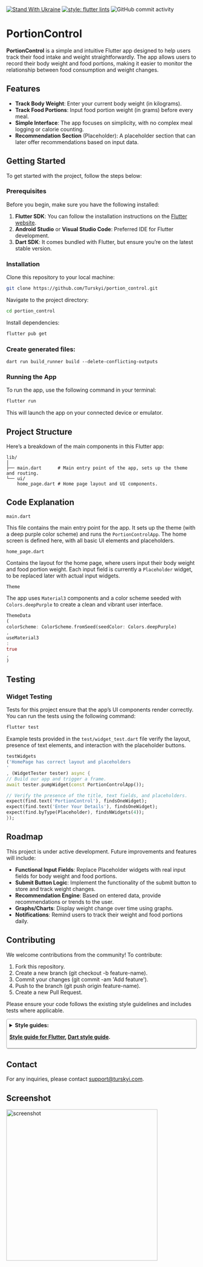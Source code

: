 [![Stand With Ukraine](https://raw.githubusercontent.com/vshymanskyy/StandWithUkraine/main/banner-direct-single.svg)](https://stand-with-ukraine.pp.ua)
[![style: flutter lints](https://img.shields.io/badge/style-flutter__lints-blue)](https://pub.dev/packages/flutter_lints)
<img alt="GitHub commit activity" src="https://img.shields.io/github/commit-activity/m/Turskyi/portion_control">

# PortionControl

**PortionControl** is a simple and intuitive Flutter app designed to help users
track their food intake and weight straightforwardly. The app allows users to
record their body weight and food portions, making it easier to monitor the
relationship between food consumption and weight changes.

## Features

- **Track Body Weight**: Enter your current body weight (in kilograms).
- **Track Food Portions**: Input food portion weight (in grams) before every
  meal.
- **Simple Interface**: The app focuses on simplicity, with no complex meal
  logging or calorie counting.
- **Recommendation Section** (Placeholder): A placeholder section that can later
  offer recommendations based on input data.

## Getting Started

To get started with the project, follow the steps below:

### Prerequisites

Before you begin, make sure you have the following installed:

1. **Flutter SDK**: You can follow the installation instructions on the
   [Flutter website](https://docs.flutter.dev/get-started/install).
2. **Android Studio** or **Visual Studio Code**: Preferred IDE for Flutter
   development.
3. **Dart SDK**: It comes bundled with Flutter, but ensure you’re on the latest
   stable version.

### Installation

Clone this repository to your local machine:

```bash
git clone https://github.com/Turskyi/portion_control.git
```

Navigate to the project directory:

```bash
cd portion_control
```

Install dependencies:

```bash
flutter pub get
```

### Create generated files:

```
dart run build_runner build --delete-conflicting-outputs
```

### Running the App

To run the app, use the following command in your terminal:

```bash
flutter run
```

This will launch the app on your connected device or emulator.

## Project Structure

Here’s a breakdown of the main components in this Flutter app:

```
lib/
│
├── main.dart      # Main entry point of the app, sets up the theme and routing.
└── ui/
    home_page.dart # Home page layout and UI components.
```

## Code Explanation

`main.dart`

This file contains the main entry point for the app. It sets up the theme
(with a deep purple color scheme) and runs the `PortionControlApp`. The home
screen is defined here, with all basic UI elements and placeholders.

`home_page.dart`

Contains the layout for the home page, where users input their body weight and
food portion weight. Each input field is currently a `Placeholder` widget, to
be replaced later with actual input widgets.

`Theme`

The app uses `Material3` components and a color scheme seeded with
`Colors.deepPurple` to create a clean and vibrant user interface.

```dart
ThemeData
(
colorScheme: ColorScheme.fromSeed(seedColor: Colors.deepPurple)
,
useMaterial3
:
true
,
)
```

## Testing

### Widget Testing

Tests for this project ensure that the app’s UI components render correctly.
You can run the tests using the following command:

```bash
flutter test
```

Example tests provided in the `test/widget_test.dart` file verify the layout,
presence of text elements, and interaction with the placeholder buttons.

```dart
testWidgets
('HomePage has correct layout and placeholders
'
, (WidgetTester tester) async {
// Build our app and trigger a frame.
await tester.pumpWidget(const PortionControlApp());

// Verify the presence of the title, text fields, and placeholders.
expect(find.text('PortionControl'), findsOneWidget);
expect(find.text('Enter Your Details'), findsOneWidget);
expect(find.byType(Placeholder), findsNWidgets(4));
});
```

## Roadmap

This project is under active development. Future improvements and features will
include:

- **Functional Input Fields**: Replace Placeholder widgets with real input
  fields for body weight and food portions.
- **Submit Button Logic**: Implement the functionality of the submit button to
  store and track weight changes.
- **Recommendation Engine**: Based on entered data, provide recommendations or
  trends to the user.
- **Graphs/Charts**: Display weight change over time using graphs.
- **Notifications**: Remind users to track their weight and food portions daily.

## Contributing

We welcome contributions from the community! To contribute:

1. Fork this repository.
2. Create a new branch (git checkout -b feature-name).
3. Commit your changes (git commit -am 'Add feature').
4. Push to the branch (git push origin feature-name).
5. Create a new Pull Request.

Please ensure your code follows the existing style guidelines and includes
tests where applicable.

<details style="border: 1px solid #aaa; border-radius: 4px; padding: 0.5em 0.5em 0;">
  <summary style="font-weight: bold; margin: -0.5em -0.5em 0; padding: 0.5em; border-bottom: 1px solid #aaa;">Style guides:

[Style guide for Flutter](https://github.com/flutter/flutter/wiki/Style-guide-for-Flutter-repo),
[Dart style guide](https://dart.dev/effective-dart).

  </summary>

- [DO use trailing commas for all function calls and declarations unless the function call or definition, from the start of the function name up to the closing parenthesis, fits in a single line.](https://dart-lang.github.io/linter/lints/require_trailing_commas.html)

- [DON'T cast a nullable value to a non-nullable type. This hides a null check and most of the time it is not what is expected.](https://dart-lang.github.io/linter/lints/avoid_as.html)

- [PREFER using
  `const` for instantiating constant constructors](https://dart-lang.github.io/linter/lints/prefer_const_constructors.html)

If a constructor can be invoked as const to produce a canonicalized instance,
it's preferable to do so.

- [DO sort constructor declarations before other members](https://dart-lang.github.io/linter/lints/sort_constructors_first.html)

- ### Avoid Mental Mapping

A single-letter name is a poor choice; it’s just a placeholder that the reader
must mentally map to the actual concept. There can be no worse reason for using
the name `c` than because `a` and `b` were already taken.

- ### Method names

Methods should have verb or verb phrase names like `postPayment`, `deletePage`,
or `save`. Accessors, mutators, and predicates should be named for their value
and prefixed with `get`…, `set`…, and `is`….

- ### Use Intention-Revealing Names

If a name requires a comment, then the name does not reveal its intent.

- ### Use Pronounceable Names

If you can’t pronounce it, you can’t discuss it without sounding silly.

- ### Class Names

Classes and objects should have noun or noun phrase names and not include
indistinct noise words:

```
GOOD:
Customer, WikiPage, Account, AddressParser.

BAD:
Manager, Processor, Data, Info.
```

- ### Functions should be small

Functions should hardly ever be 20 lines long.
Blocks within if statements, else statements, while statements, and so on
should be **_one_** line long. Probably that line should be a function call.

- ### Functions should do one thing

To know that a function is doing more than “one thing” is if you can extract
another function from it with a name that is not merely a restatement of its
implementation.

- ### One Level of Abstraction per Function

We want the code to read like a top-down narrative. We want every function to
be followed by those at the next level of abstraction so that we can read the
program, descending one level of abstraction at a time as we read down the list
of functions.

- ### Dependent Functions

If one function calls another, they should be vertically close, and the caller
should be **_above_** the callee, if possible.

- ### Use Descriptive Names

Don’t be afraid to make a name long. A long descriptive name is better than a
short enigmatic name. A long descriptive name is better than a long descriptive
comment.

- ### Function Arguments

The ideal number of arguments for a function is zero (niladic). Next comes one
(monadic), followed closely by two (dyadic). Three arguments (triadic) should
be avoided where possible.

```
GOOD:
includeSetupPage()

BAD:
includeSetupPageInto(newPageContent)
```

- ### Flag Arguments

Flag arguments are ugly. Passing a boolean into a function is a truly terrible
practice. It immediately complicates the signature of the method, loudly
proclaiming that this function does more than one thing. It does one thing if
the flag is true and another if the flag is false!

```
GOOD:
renderForSuite()
renderForSingleTest()

BAD:
render(bool isSuite)
```

- ### Explain Yourself in Code

Only the code can truly tell you what it does. Comments are, at best, a
necessary evil. Rather than spend your time writing the comments that explain
the mess you’ve made, spend it cleaning that mess. Inaccurate comments are far
worse than no comments at all.

```
BAD:
// Check to see if the employee is eligible
// for full benefits
if ((employee.flags & hourlyFlag) && (employee.age > 65))

GOOD:
if (employee.isEligibleForFullBenefits())

```

- ### TODO Comments

Nowadays, good IDEs provide special gestures and features to locate all the
`//TODO` comments, so it’s not likely that they will get lost.

- ### Public APIs

There is nothing quite so helpful and satisfying as a well-described public API.
It would be challenging, at best, to write programs without them.

```dart
/// dart doc comment
```

- ### Commented-Out Code

We’ve had good source code control systems for a very long time now. Those
systems will remember the code for us. We don’t have to comment it out anymore.

- ### Position Markers

In general, they are the clutter that should be eliminated—especially the noisy
train of slashes at the end. If you overuse banners, they’ll fall into the
background noise and be ignored.

```dart
// Actions //////////////////////////////////
```

- ### Don’t Return Null

When we return `null`, we are essentially creating work for ourselves and
foisting problems upon our callers. All it takes is one missing `null` check to
send an app spinning out of control.

- ### Don’t Pass Null

In most programming languages, there is no **GOOD** way to deal with a `null`
that is passed by a caller accidentally. Because this is the case, the rational
approach is to forbid passing null by default. When you do, you can code with
the knowledge that a `null` in an argument list is an indication of a problem,
and end up with far fewer careless mistakes.

- ### Classes Should Be Small!

With functions, we measured size by counting physical lines. With classes, we
use a different measure. **We count responsibilities.** The Single
Responsibility Principle (SRP) states that a class or module should have one,
and only one, reason to change. The name of a class should describe what
responsibilities it fulfills. The more ambiguous the class name, the more
likely it has too many responsibilities. The problem is that too many of us
think that we are done once the program works. We move on to the next problem
rather than going back and breaking the overstuffed classes into decoupled
units with single responsibilities.

- ### Artificial Coupling

In general, an artificial coupling is a coupling between two modules that
serves no direct purpose. It is a result of putting a variable, constant, or
function in a temporarily convenient, though inappropriate, location. For
example, general `enum`s should not be contained within more specific classes
because this forces the app to know about these more specific classes. The same
goes for general purpose `static` functions being declared in specific classes.

- ### Prefer Polymorphism to If/Else or Switch/Case

There may be no more than one switch statement for a given type of selection.
The cases in that switch statement must create polymorphic objects that take
the place of other such switch statements in the rest of the system.

- ### Replace Magic Numbers with Named Constants

In general, it is a bad idea to have raw numbers in your code. You should hide
them behind well-named constants. The term “Magic Number” does not apply only
to numbers. It applies to any token that has a value that is not
self-describing.

- ## Encapsulate Conditionals

Boolean logic is hard enough to understand without having to see it in the
context of an `if` or `while` statement. Extract functions that explain the
intent of the conditional.

```
GOOD:
if (shouldBeDeleted(timer))

BAD:
if (timer.hasExpired() && !timer.isRecurrent())
```

- ### Avoid Negative Conditionals

Negatives are just a bit harder to understand than positives. So, when
possible, conditionals should be expressed as positives.

```
GOOD:
if (buffer.shouldCompact())

BAD:
if (!buffer.shouldNotCompact())
```

- ### Encapsulate Boundary Conditions

Boundary conditions are hard to keep track of. Put the processing for them in
one place.

```
BAD:
if (level + 1 < tags.length) {
  parts = Parse(body, tags, level + 1, offset + endTag);
  body = null;
}

GOOD:
int nextLevel = level + 1;
if (nextLevel < tags.length) {
  parts = Parse(body, tags, nextLevel, offset + endTag);
  body = null;
}
```

- ### Constants versus Enums

Don’t keep using the old trick of public `static` `final` `int`s. `enum`s can
have methods and fields. This makes them very powerful tools that allow much
more expression and flexibility.

</details>

## Contact

For any inquiries, please contact support@turskyi.com.

## Screenshot

<!--suppress CheckImageSize -->
<img src="screenshots/Screenshot_placeholder.png" width="400"  alt="screenshot">
